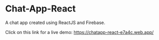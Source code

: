 # Chat-App-React
 
A chat app created using ReactJS and Firebase.
 
Click on this link for a live demo:
https://chatapp-react-e7a4c.web.app/
